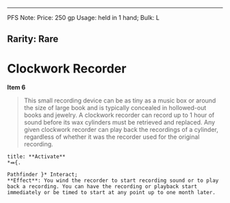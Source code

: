 
---
PFS Note: 
Price: 250 gp
Usage: held in 1 hand;
Bulk: L

Rarity: Rare
---

# Clockwork Recorder

**Item 6**

> This small recording device can be as tiny as a music box or around the size of large book and is typically concealed in hollowed-out books and jewelry. A clockwork recorder can record up to 1 hour of sound before its wax cylinders must be retrieved and replaced. Any given clockwork recorder can play back the recordings of a cylinder, regardless of whether it was the recorder used for the original recording.

```ad-embed-ability
title: **Activate**
*⬽{.

Pathfinder }* Interact; 
**Effect**: You wind the recorder to start recording sound or to play back a recording. You can have the recording or playback start immediately or be timed to start at any point up to one month later.

```
